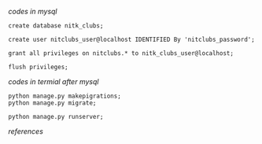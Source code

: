 *codes in mysql*

`create database nitk_clubs;`

`create user nitclubs_user@localhost IDENTIFIED By 'nitclubs_password';`

`grant all privileges on nitclubs.* to nitk_clubs_user@localhost;`

`flush privileges;`

*codes in termial after mysql*

```
python manage.py makepigrations;
python manage.py migrate;

python manage.py runserver;
```

*references*

